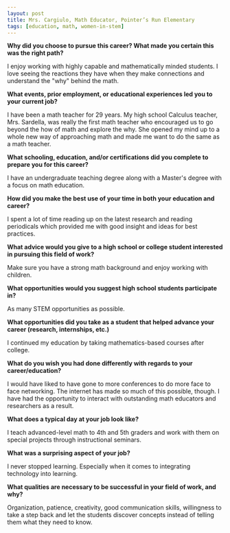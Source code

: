 ```yaml
---
layout: post
title: Mrs. Cargiulo, Math Educator, Pointer’s Run Elementary
tags: [education, math, women-in-stem]
---
```


**Why did you choose to pursue this career?  What made you certain this was the right path?**

I enjoy working with highly capable and mathematically minded students.  I love seeing the reactions they have when they make connections and understand the "why" behind the math.

**What events, prior employment, or educational experiences led you to your current job?**

I have been a math teacher for 29 years.  My high school Calculus teacher, Mrs. Sardella, was really the first math teacher who encouraged us to go beyond the how of math and explore the why.  She opened my mind up to a whole new way of approaching math and made me want to do the same as a math teacher.

**What schooling, education, and/or certifications did you complete to prepare you for this career?**

I have an undergraduate teaching degree along with a Master's degree with a focus on math education.

**How did you make the best use of your time in both your education and career?**

I spent a lot of time reading up on the latest research and reading periodicals which provided me with good insight and ideas for best practices.

**What advice would you give to a high school or college student interested in pursuing this field of work?**

Make sure you have a strong math background and enjoy working with children.  

**What opportunities would you suggest high school students participate in?**

As many STEM opportunities as possible.

**What opportunities did you take as a student that helped advance your career (research, internships, etc.)**

I continued my education by taking mathematics-based courses after college.

**What do you wish you had done differently with regards to your career/education?**

I would have liked to have gone to more conferences to do more face to face networking.  The internet has made so much of this possible, though.  I have had the opportunity to interact with outstanding math educators and researchers as a result.

**What does a typical day at your job look like?**

I teach advanced-level math to 4th and 5th graders and work with them on special projects through instructional seminars.

**What was a surprising aspect of your job?**

I never stopped learning.  Especially when it comes to integrating technology into learning.

**What qualities are necessary to be successful in your field of work, and why?**

Organization, patience, creativity, good communication skills, willingness to take a step back and let the students discover concepts instead of telling them what they need to know.
